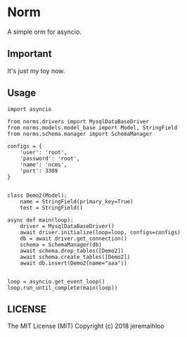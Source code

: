 # Norm

A simple orm for asyncio.

## Important

It's just my toy now.

## Usage

``` python3
import asyncio

from norms.drivers import MysqlDataBaseDriver
from norms.models.model_base import Model, StringField
from norms.schema.manager import SchemaManager

configs = {
    'user': 'root',
    'password': 'root',
    'name': 'ncms',
    'port': 3309
}


class Demo2(Model):
    name = StringField(primary_key=True)
    test = StringField()

async def main(loop):
    driver = MysqlDataBaseDriver()
    await driver.initialize(loop=loop, configs=configs)
    db = await driver.get_connection()
    schema = SchemaManager(db)
    await schema.drop_tables([Demo2])
    await schema.create_tables([Demo2])
    await db.insert(Demo2(name="aaa"))


loop = asyncio.get_event_loop()
loop.run_until_complete(main(loop))
```

## LICENSE

The MIT License (MIT)
Copyright (c) 2018 jeremaihloo
